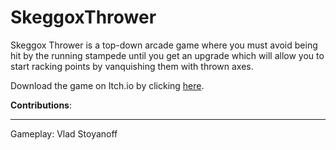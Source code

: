 # SkeggoxThrower

Skeggox Thrower is a top-down arcade game where you must avoid being hit by the running stampede until you get an upgrade which will allow you to start racking points by vanquishing them with thrown axes.

Download the game on Itch.io by clicking [here]("https://vladstoyanoff.itch.io/skeggox-thrower").

**Contributions**:

---

Gameplay: Vlad Stoyanoff
